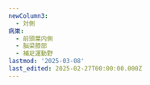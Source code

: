 ```yaml
---
newColumn3:
  - 対側
病巣:
  - 前頭葉内側
  - 脳梁膝部
  - 補足運動野
lastmod: '2025-03-08'
last_edited: 2025-02-27T00:00:00.000Z
---
```



